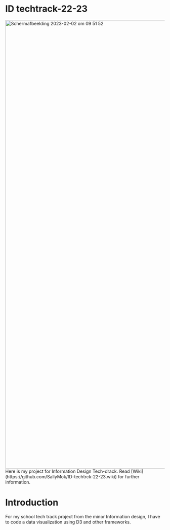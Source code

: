 # ID techtrack-22-23
<img width="1416" alt="Schermafbeelding 2023-02-02 om 09 51 52" src="https://user-images.githubusercontent.com/90249080/216276453-7b03735c-07b0-4831-940e-834894b652cf.png">
Here is my project for Information Design Tech-drack. Read [Wiki](https://github.com/SallyMok/ID-techtrck-22-23.wiki) for further information.

<h1>Introduction</h1>
For my school tech track project from the minor Information design, I have to code a data visualization using D3 and other frameworks.
